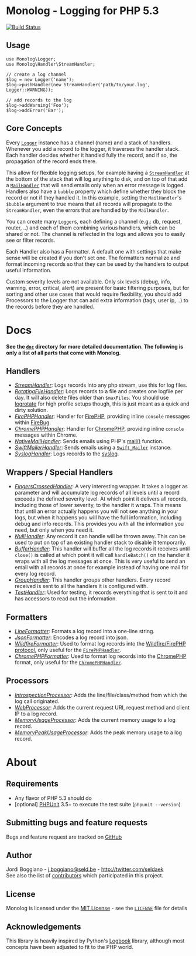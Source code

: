 Monolog - Logging for PHP 5.3
=============================

[![Build Status](https://secure.travis-ci.org/Seldaek/monolog.png)](http://travis-ci.org/Seldaek/monolog)

Usage
-----

    use Monolog\Logger;
    use Monolog\Handler\StreamHandler;

    // create a log channel
    $log = new Logger('name');
    $log->pushHandler(new StreamHandler('path/to/your.log', Logger::WARNING));

    // add records to the log
    $log->addWarning('Foo');
    $log->addError('Bar');

Core Concepts
-------------

Every [`Logger`](https://github.com/Seldaek/monolog/blob/master/src/Monolog/Logger.php) instance has a channel (name) and a stack of handlers. Whenever you add a record to the logger, it traverses the handler stack. Each handler decides whether it handled fully the record, and if so, the propagation of the record ends there.

This allow for flexible logging setups, for example having a [`StreamHandler`](https://github.com/Seldaek/monolog/blob/master/src/Monolog/Handler/StreamHandler.php) at the bottom of the stack that will log anything to disk, and on top of that add a [`MailHandler`](https://github.com/Seldaek/monolog/blob/master/src/Monolog/Handler/MailHandler.php) that will send emails only when an error message is logged. Handlers also have a `bubble` property which define whether they block the record or not if they handled it. In this example, setting the `MailHandler`'s `$bubble` argument to true means that all records will propagate to the `StreamHandler`, even the errors that are handled by the `MailHandler`.

You can create many `Logger`s, each defining a channel (e.g.: db, request, router, ..) and each of them combining various handlers, which can be shared or not. The channel is reflected in the logs and allows you to easily see or filter records.

Each Handler also has a Formatter. A default one with settings that make sense will be created if you don't set one. The formatters normalize and format incoming records so that they can be used by the handlers to output useful information.

Custom severity levels are not available. Only six levels (debug, info, warning, error, critical, alert) are present for basic filtering purposes, but for sorting and other use cases that would require flexibility, you should add Processors to the Logger that can add extra information (tags, user ip, ..) to the records before they are handled.

Docs
====

**See the [`doc`](https://github.com/Seldaek/monolog/tree/master/doc) directory for more detailed documentation. The following is only a list of all parts that come with Monolog.**

Handlers
--------

- [_StreamHandler_](https://github.com/Seldaek/monolog/blob/master/src/Monolog/Handler/StreamHandler.php): Logs records into any php stream, use this for log files.
- [_RotatingFileHandler_](https://github.com/Seldaek/monolog/blob/master/src/Monolog/Handler/RotatingFileHandler.php): Logs records to a file and creates one logfile per day. It will also delete files older than `$maxFiles`. You should use [logrotate](http://linuxcommand.org/man_pages/logrotate8.html) for high profile setups though, this is just meant as a quick and dirty solution.
- [_FirePHPHandler_](https://github.com/Seldaek/monolog/blob/master/src/Monolog/Handler/FirePHPHandler.php): Handler for [FirePHP](http://www.firephp.org/), providing inline `console` messages within [FireBug](http://getfirebug.com/).
- [_ChromePHPHandler_](https://github.com/Seldaek/monolog/blob/master/src/Monolog/Handler/ChromePHPHandler.php): Handler for [ChromePHP](http://www.chromephp.com/), providing inline `console` messages within Chrome.
- [_NativeMailHandler_](https://github.com/Seldaek/monolog/blob/master/src/Monolog/Handler/NativeMailerHandler.php): Sends emails using PHP's [mail()](http://php.net/manual/en/function.mail.php) function.
- [_SwiftMailerHandler_](https://github.com/Seldaek/monolog/blob/master/src/Monolog/Handler/SwiftMailerHandler.php): Sends emails using a [`Swift_Mailer`](https://github.com/swiftmailer/swiftmailer/blob/master/lib/classes/Swift/Mailer.php) instance.
- [_SyslogHandler_](https://github.com/Seldaek/monolog/blob/master/src/Monolog/Handler/SyslogHandler.php): Logs records to the [syslog](http://php.net/manual/en/function.syslog.php).

Wrappers / Special Handlers
---------------------------

- [_FingersCrossedHandler_](https://github.com/Seldaek/monolog/blob/master/src/Monolog/Handler/FingersCrossedHandler.php): A very interesting wrapper. It takes a logger as parameter and will accumulate log records of all levels until a record exceeds the defined severity level. At which point it delivers all records, including those of lower severity, to the handler it wraps. This means that until an error actually happens you will not see anything in your logs, but when it happens you will have the full information, including debug and info records. This provides you with all the information you need, but only when you need it.
- [_NullHandler_](https://github.com/Seldaek/monolog/blob/master/src/Monolog/Handler/NullHandler.php): Any record it can handle will be thrown away. This can be used to put on top of an existing handler stack to disable it temporarily.
- [_BufferHandler_](https://github.com/Seldaek/monolog/blob/master/src/Monolog/Handler/BufferHandler.php): This handler will buffer all the log records it receives until `close()` is called at which point it will call `handleBatch()` on the handler it wraps with all the log messages at once. This is very useful to send an email with all records at once for example instead of having one mail for every log record.
- [_GroupHandler_](https://github.com/Seldaek/monolog/blob/master/src/Monolog/Handler/GroupHandler.php): This handler groups other handlers. Every record received is sent to all the handlers it is configured with.
- [_TestHandler_](https://github.com/Seldaek/monolog/blob/master/src/Monolog/Handler/TestHandler.php): Used for testing, it records everything that is sent to it and has accessors to read out the information.

Formatters
----------

- [_LineFormatter_](https://github.com/Seldaek/monolog/blob/master/src/Monolog/Formatter/LineFormatter.php): Formats a log record into a one-line string.
- [_JsonFormatter_](https://github.com/Seldaek/monolog/blob/master/src/Monolog/Formatter/JsonFormatter.php): Encodes a log record into json.
- [_WildfireFormatter_](https://github.com/Seldaek/monolog/blob/master/src/Monolog/Formatter/WildfireFormatter.php): Used to format log records into the [Wildfire/FirePHP protocol](http://www.firephp.org/Wiki/Reference/Protocol), only useful for the [`FirePHPHandler`](https://github.com/Seldaek/monolog/blob/master/src/Monolog/Handler/FirePHPHandler.php).
- [_ChromePHPFormatter_](https://github.com/Seldaek/monolog/blob/master/src/Monolog/Formatter/ChromePHPFormatter.php): Used to format log records into the [ChromePHP](http://www.chromephp.com/) format, only useful for the [`ChromePHPHandler`](https://github.com/Seldaek/monolog/blob/master/src/Monolog/Handler/ChromePHPHandler.php).

Processors
----------

- [_IntrospectionProcessor_](https://github.com/Seldaek/monolog/blob/master/src/Monolog/Processor/IntrospectionProcessor.php): Adds the line/file/class/method from which the log call originated.
- [_WebProcessor_](https://github.com/Seldaek/monolog/blob/master/src/Monolog/Processor/WebProcessor.php): Adds the current request URI, request method and client IP to a log record.
- [_MemoryUsageProcessor_](https://github.com/Seldaek/monolog/blob/master/src/Monolog/Processor/MemoryUsageProcessor.php): Adds the current memory usage to a log record.
- [_MemoryPeakUsageProcessor_](https://github.com/Seldaek/monolog/blob/master/src/Monolog/Processor/MemoryPeakUsageProcessor.php): Adds the peak memory usage to a log record.

About
=====

Requirements
------------

- Any flavor of PHP 5.3 should do
- [optional] [PHPUnit](https://github.com/sebastianbergmann/phpunit) 3.5+ to execute the test suite (`phpunit --version`)

Submitting bugs and feature requests
------------------------------------

Bugs and feature request are tracked on [GitHub](https://github.com/Seldaek/monolog/issues)

Author
------

Jordi Boggiano - <j.boggiano@seld.be> - <http://twitter.com/seldaek><br />
See also the list of [contributors](https://github.com/Seldaek/monolog/contributors) which participated in this project.

License
-------

Monolog is licensed under the [MIT License](http://en.wikipedia.org/wiki/MIT_License) - see the [`LICENSE`](https://github.com/Seldaek/monolog/blob/master/LICENSE) file for details

Acknowledgements
----------------

This library is heavily inspired by Python's [Logbook](http://packages.python.org/Logbook/) library, although most concepts have been adjusted to fit to the PHP world.
